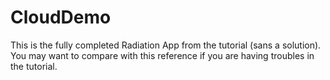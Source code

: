 # CloudDemo

This is the fully completed Radiation App from the tutorial (sans a solution). You may want to compare with this reference if you are having troubles in the tutorial.
